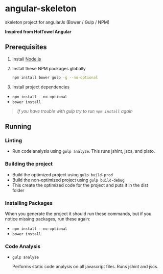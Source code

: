 # angular-skeleton
skeleton project for angularJs (Bower / Gulp / NPM)

**Inspired from HotTowel Angular**

## Prerequisites

1. Install [Node.js](http://nodejs.org)

2. Install these NPM packages globally

    ```bash
    npm install bower gulp -g --no-optional
    ```

3. Install project dependencies

- `npm install --no-optional`
- `bower install`

>*If you have trouble with gulp try to run `npm install` again*

## Running

### Linting
 - Run code analysis using `gulp analyze`. This runs jshint, jscs, and plato.
 
### Building the project
 - Build the optimized project using `gulp build-prod`
 - Build the non-optimized project using `gulp build-debug`
 - This create the optimized code for the project and puts it in the dist folder
 
 ### Installing Packages
When you generate the project it should run these commands, but if you notice missing packages, run these again:

 - `npm install --no-optional`
 - `bower install`
 
 ### Code Analysis

- `gulp analyze`

    Performs static code analysis on all javascript files. Runs jshint and jscs.
